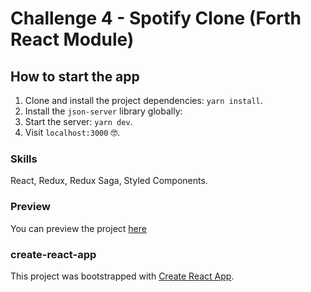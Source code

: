 # Challenge 4 - Spotify Clone (Forth React Module)

## How to start the app

1. Clone and install the project dependencies: `yarn install`.
2. Install the `json-server` library globally:
3. Start the server: `yarn dev`.
4. Visit `localhost:3000` :nerd_face:.

### Skills

React, Redux, Redux Saga, Styled Components.

### Preview

You can preview the project [here]()

### create-react-app

This project was bootstrapped with [Create React App](https://github.com/facebook/create-react-app).
